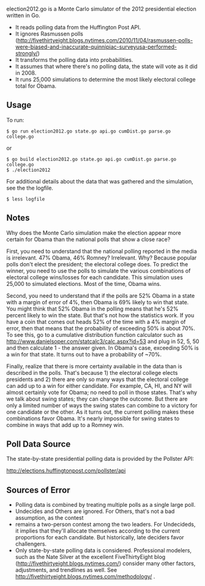 election2012.go is a Monte Carlo simulator of the 2012 presidential election written in Go. 
* It reads polling data from the Huffington Post API.
* It ignores Rasmussen polls (http://fivethirtyeight.blogs.nytimes.com/2010/11/04/rasmussen-polls-were-biased-and-inaccurate-quinnipiac-surveyusa-performed-strongly/)
* It transforms the polling data into probabilities.
* It assumes that where there's no polling data, the state will vote as it did in 2008.
* It runs 25,000 simulations to determine the most likely electoral college total for Obama.

## Usage ##

To run:

	$ go run election2012.go state.go api.go cumDist.go parse.go college.go

or

	$ go build election2012.go state.go api.go cumDist.go parse.go college.go
	$ ./election2012

For additional details about the data that was gathered and the simulation, see the the logfile.

	$ less logfile


## Notes ##

Why does the Monte Carlo simulation make the election appear more certain for Obama than the national polls that show a close race?

First, you need to understand that the national polling reported in the media is irrelevant. 47% Obama, 46% Romney? Irrelevant. Why? Because popular polls don't elect the president; the electoral college does. To predict the winner, you need to use the polls to simulate the various combinations of electoral college wins/losses for each candidate. This simulation uses 25,000 to simulated elections. Most of the time, Obama wins.

Second, you need to understand that if the polls are 52% Obama in a state with a margin of error of 4%, then Obama is 69% likely to win that state. You might think that 52% Obama in the polling means that he's 52% percent likely to win the state. But that's not how the statistics work. If you have a coin that comes out heads 52% of the time with a 4% margin of error, then that means that the probability of exceeding 50% is about 70%. To see this, go to a cumulative distribution function calculator such as http://www.danielsoper.com/statcalc3/calc.aspx?id=53 and plug in 52, 5, 50 and then calculate 1 - the answer given. In Obama's case, exceeding 50% is a win for that state. It turns out to have a probability of ~70%. 

Finally, realize that there is more certainty available in the data than is described in the polls. That's because 1) the electoral college elects presidents and 2) there are only so many ways that the electoral college can add up to a win for either candidate. For example, CA, HI, and NY will almost certainly vote for Obama; no need to poll in those states. That's why we talk about swing states; they can change the outcome. But there are only a limited number of ways the swing states can combine to a victory for one candidate or the other. As it turns out, the current polling makes these combinations favor Obama. It's nearly impossible for swing states to combine in ways that add up to a Romney win.


## Poll Data Source ##

The state-by-state presidential polling data is provided by the Pollster API:

   http://elections.huffingtonpost.com/pollster/api


## Sources of Error ##

* Polling data is combined by treating multiple polls as a single large poll.
* Undecides and Others are ignored. For Others, that's not a bad assumption, as the contest 
* remains a two-person contest among the two leaders. For Undecideds, it implies that they'll allocate themselves according to the current proportions for each candidate. But historically, late deciders favor challengers.
* Only state-by-state polling data is considered. Professional modelers, such as the Nate Silver at the excellent FiveThirtyEight blog (http://fivethirtyeight.blogs.nytimes.com/) consider many other factors, adjustments, and trendlines as well. See http://fivethirtyeight.blogs.nytimes.com/methodology/ .